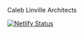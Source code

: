 Caleb Linville Architects

[![Netlify Status](https://api.netlify.com/api/v1/badges/1a112242-d37b-4509-9d53-2b8405a130b8/deploy-status)](https://app.netlify.com/sites/cla-dev/deploys)
